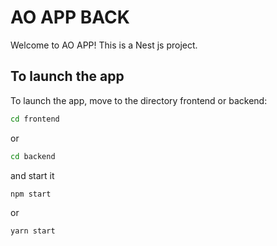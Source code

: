 # AO APP BACK

Welcome to AO APP! This is a Nest js project.

## To launch the app

To launch the app, move to the directory frontend or backend:

```bash
cd frontend 
```
or 
```bash
cd backend
```

and start it
```bash
npm start
```
or
```bash
yarn start
```